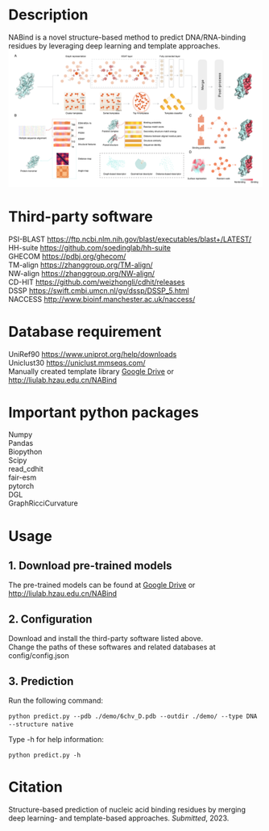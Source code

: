 # Description
NABind is a novel structure-based method to predict DNA/RNA-binding residues by leveraging deep learning and template approaches.  
![image](img/img.png)  

# Third-party software
PSI-BLAST https://ftp.ncbi.nlm.nih.gov/blast/executables/blast+/LATEST/  
HH-suite https://github.com/soedinglab/hh-suite  
GHECOM https://pdbj.org/ghecom/  
TM-align https://zhanggroup.org/TM-align/  
NW-align https://zhanggroup.org/NW-align/  
CD-HIT https://github.com/weizhongli/cdhit/releases  
DSSP https://swift.cmbi.umcn.nl/gv/dssp/DSSP_5.html  
NACCESS http://www.bioinf.manchester.ac.uk/naccess/  

# Database requirement
UniRef90 https://www.uniprot.org/help/downloads  
Uniclust30 https://uniclust.mmseqs.com/  
Manually created template library [Google Drive](https://drive.google.com/file/d/1hbQjtnSdU1I8TpVpdwHGx54xWhZheoGs/view?usp=share_link) or http://liulab.hzau.edu.cn/NABind  

# Important python packages
Numpy  
Pandas  
Biopython  
Scipy  
read_cdhit  
fair-esm  
pytorch  
DGL  
GraphRicciCurvature  

# Usage
## 1. Download pre-trained models
The pre-trained models can be found at [Google Drive](https://drive.google.com/drive/folders/1TOp5xAqd5Wf_RpubCyrhouU_sX4FXLov?usp=sharing) or http://liulab.hzau.edu.cn/NABind    
## 2. Configuration
Download and install the third-party software listed above.  
Change the paths of these softwares and related databases at config/config.json
## 3. Prediction
Run the following command:  

    python predict.py --pdb ./demo/6chv_D.pdb --outdir ./demo/ --type DNA --structure native

Type -h for help information:

    python predict.py -h
    
# Citation
Structure-based prediction of nucleic acid binding residues by merging deep learning- and template-based approaches. *Submitted*, 2023.
